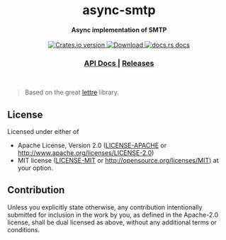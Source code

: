 <h1 align="center">async-smtp</h1>
<div align="center">
 <strong>
   Async implementation of SMTP
 </strong>
</div>

<br />

<div align="center">
  <!-- Crates version -->
  <a href="https://crates.io/crates/async-smtp">
    <img src="https://img.shields.io/crates/v/async-smtp.svg?style=flat-square"
    alt="Crates.io version" />
  </a>
  <!-- Downloads -->
  <a href="https://crates.io/crates/async-smtp">
    <img src="https://img.shields.io/crates/d/async-smtp.svg?style=flat-square"
      alt="Download" />
  </a>
  <!-- docs.rs docs -->
  <a href="https://docs.rs/async-smtp">
    <img src="https://img.shields.io/badge/docs-latest-blue.svg?style=flat-square"
      alt="docs.rs docs" />
  </a>
</div>

<div align="center">
  <h3>
    <a href="https://docs.rs/async-smtp">
      API Docs
    </a>
    <span> | </span>
    <a href="https://github.com/async-email/async-smtp/releases">
      Releases
    </a>
  </h3>
</div>

<br/>

> Based on the great [lettre](https://crates.io/crates/lettre) library.


## License

Licensed under either of
 * Apache License, Version 2.0 ([LICENSE-APACHE](LICENSE-APACHE) or http://www.apache.org/licenses/LICENSE-2.0)
 * MIT license ([LICENSE-MIT](LICENSE-MIT) or http://opensource.org/licenses/MIT)
at your option.

## Contribution

Unless you explicitly state otherwise, any contribution intentionally submitted
for inclusion in the work by you, as defined in the Apache-2.0 license, shall
be dual licensed as above, without any additional terms or conditions.
